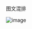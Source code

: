 图文混排

![image](https://user-images.githubusercontent.com/51810436/226649532-eeb96564-3572-4fe6-a36a-93fba8c738bd.png)
